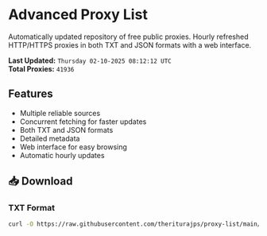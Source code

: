 # Advanced Proxy List

Automatically updated repository of free public proxies. Hourly refreshed HTTP/HTTPS proxies in both TXT and JSON formats with a web interface.

**Last Updated:** `Thursday 02-10-2025 08:12:12 UTC`  
**Total Proxies:** `41936`

## Features
- Multiple reliable sources
- Concurrent fetching for faster updates
- Both TXT and JSON formats
- Detailed metadata
- Web interface for easy browsing
- Automatic hourly updates

## 📥 Download

### TXT Format
```bash
curl -O https://raw.githubusercontent.com/theriturajps/proxy-list/main/proxies.txt